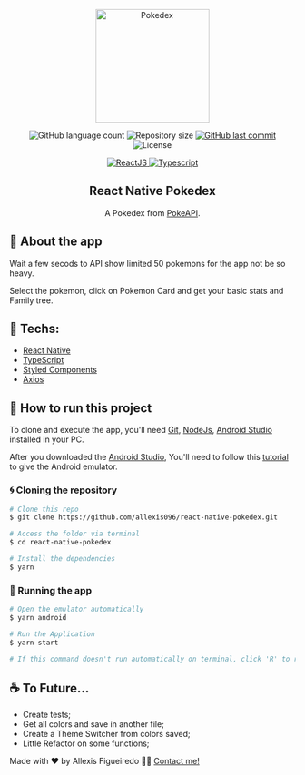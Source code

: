 <p align="center"><img  alt="Pokedex" src="https://imgur.com/gF6tnA3.png" width="200" /></p>

<p align="center">

<img alt="GitHub language count" src="https://img.shields.io/github/languages/count/allexis096/react-native-pokedex">

<img alt="Repository size" src="https://img.shields.io/github/repo-size/allexis096/react-native-pokedex">

<a href="https://github.com/allexis096/react-native-pokedex/graphs/commit-activity">
    <img alt="GitHub last commit" src="https://img.shields.io/github/last-commit/allexis096/react-native-pokedex?color=blue%22">
</a>

<img alt="License" src="https://img.shields.io/badge/license-MIT-brightgreen?color=blue">
</p>

<p align="center">

<a href="https://reactjs.org/">
  <img alt="ReactJS" src="https://img.shields.io/static/v1?color=blue&label=React Native&message=JS&?style=plastic&logo=React">
</a>

<a href="https://www.typescriptlang.org/">
  <img alt="Typescript" src="https://img.shields.io/static/v1?color=blue&label=Typescript&message=JS&?style=plastic&logo=Typescript">
</a>

</p>
<h2 align="center">
  React Native Pokedex
</h2>

<p align="center">A Pokedex from <a href="https://pokeapi.co/">PokeAPI</a>.</p>

## 🏁 About the app

Wait a few secods to API show limited 50 pokemons for the app not be so heavy.

Select the pokemon, click on Pokemon Card and get your basic stats and Family tree.


## 🔨 Techs:

- [React Native][reactnative]
- [TypeScript][typescript]
- [Styled Components][styledcomponents]
- [Axios][axios]


## 🚀 How to run this project

To clone and execute the app, you'll need [Git](https://git-scm.com), [NodeJs][nodejs], [Android Studio][androidstudio] installed in your PC.

After you downloaded the [Android Studio][androidstudio], You'll need to follow this [tutorial][androidavd] to give the Android emulator.

### 🌀 Cloning the repository

```bash
# Clone this repo
$ git clone https://github.com/allexis096/react-native-pokedex.git

# Access the folder via terminal
$ cd react-native-pokedex

# Install the dependencies
$ yarn
```

### 🧭 Running the app

```bash
# Open the emulator automatically
$ yarn android

# Run the Application
$ yarn start

# If this command doesn't run automatically on terminal, click 'R' to reload the application
```

## ☕ To Future...

- Create tests;
- Get all colors and save in another file;
- Create a Theme Switcher from colors saved;
- Little Refactor on some functions;

Made with ❤️ by Allexis Figueiredo 👋🏽 [Contact me!](https://www.linkedin.com/in/allexis-figueiredo/)

[nodejs]: https://nodejs.org/en/
[license]: https://opensource.org/licenses/MIT
[reactnative]: https://reactnative.dev/
[axios]: https://www.npmjs.com/package/axios
[license]: https://opensource.org/licenses/MIT
[typescript]: https://www.typescriptlang.org/
[styledcomponents]: https://styled-components.com/
[androidstudio]: https://developer.android.com/studio/
[androidavd]: https://developer.android.com/studio/run/managing-avds?hl=pt-br/
